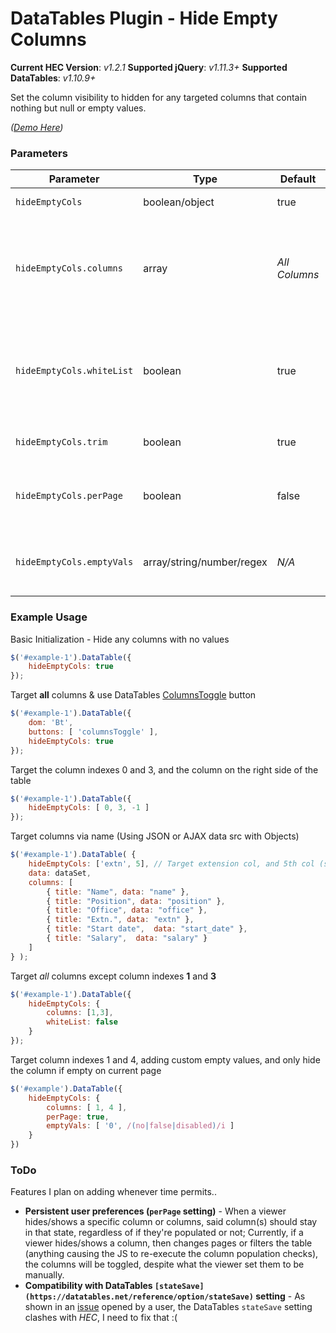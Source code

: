 # DataTables Plugin - Hide Empty Columns #

**Current HEC Version**: *v1.2.1*
**Supported jQuery**: *v1.11.3+*
**Supported DataTables**: *v1.10.9+*

Set the column visibility to hidden for any targeted columns that contain nothing but null or empty values.

*([Demo Here](http://demo.jsdigest.com/DataTables-Hide-Empty-Columns/examples/))*

### Parameters ###
Parameter 			      | Type 		  		 		| Default  	   	| Description
------------------------- | --------------------------- | ------------- | ------------
`hideEmptyCols`  		  | boolean/object 				| true	       	| Enable/Disable hideEmptyCols plugin
`hideEmptyCols.columns`   | array		   				| *All Columns* | Determine which columns to target, can either use the [column name](http://datatables.net/reference/option/columns.name), the [index](http://datatables.net/reference/api/column().index()), or a negative integer to target columns starting from the right side of the table
`hideEmptyCols.whiteList` |	boolean 	   				| true 		   	| Determine if the targets listed in `hideEmptyCols.columns` should be treated as a whitelist or blacklist (`false` will target all columns except those listed)
`hideEmptyCols.trim`	  | boolean		   				| true		   	| Trim the values before determining if the cell is empty
`hideEmptyCols.perPage`   | boolean 					| false			| Only hide column(s) if they're empty on the current page (executes on necessary events)
`hideEmptyCols.emptyVals` | array/string/number/regex	| *N/A*			| Define extra values to be interpred as empty (String, Number or Regex pattern, or an array of said values)


### Example Usage ###

Basic Initialization - Hide any columns with no values
```javascript
$('#example-1').DataTable({
    hideEmptyCols: true
});
```

Target **all** columns & use DataTables [ColumnsToggle](https://datatables.net/reference/button/columnsToggle) button
```javascript
$('#example-1').DataTable({
    dom: 'Bt',
    buttons: [ 'columnsToggle' ],
    hideEmptyCols: true
});
```

Target the column indexes 0 and 3, and the column on the right side of the table
```javascript
$('#example-1').DataTable({
    hideEmptyCols: [ 0, 3, -1 ]
});
```

Target columns via name (Using JSON or AJAX data src with Objects)
```javascript
$('#example-1').DataTable( {
    hideEmptyCols: ['extn', 5], // Target extension col, and 5th col (salary)
    data: dataSet,
    columns: [
        { title: "Name", data: "name" },
        { title: "Position", data: "position" },
        { title: "Office", data: "office" },
        { title: "Extn.", data: "extn" },
        { title: "Start date",  data: "start_date" },
        { title: "Salary",  data: "salary" }
    ]
} );
```

Target *all* columns except column indexes **1** and **3**
```javascript
$('#example-1').DataTable({
    hideEmptyCols: {
    	columns: [1,3],
    	whiteList: false
    }
});
```

Target column indexes 1 and 4, adding custom empty values, and only hide the column if empty on current page
```javascript
$('#example').DataTable({
    hideEmptyCols: {
        columns: [ 1, 4 ],
        perPage: true,
        emptyVals: [ '0', /(no|false|disabled)/i ]
    }
})
```

### ToDo ###

Features I plan on adding whenever time permits..

* **Persistent user preferences (`perPage` setting)** - When a viewer hides/shows a specific column or columns, said column(s) should stay in that state, regardless of if they're populated or not; Currently, if a viewer hides/shows a column, then changes pages or filters the table (anything causing the JS to re-execute the column population checks), the columns will be toggled, despite what the viewer set them to be manually.
* **Compatibility with DataTables `[stateSave](https://datatables.net/reference/option/stateSave)` setting** - As shown in an [issue](https://github.com/jhyland87/DataTables-Hide-Empty-Columns/issues/2) opened by a user, the DataTables `stateSave` setting clashes with *HEC*, I need to fix that :(